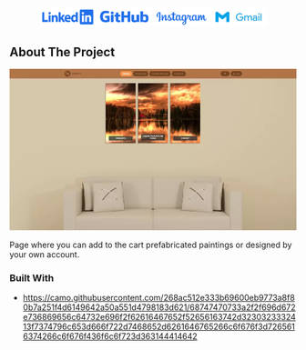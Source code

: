 <div style="display:flex; justify-content: center; width: 100%">
<a href="https://www.linkedin.com/in/giulianoconti/">
<img style="width: 100px;" src="https://raw.githubusercontent.com/giulianoconti/api/main/svgs/linkedin.svg" alt="LinkedIn image" title="LinkedIn">
</a>
<a href="https://github.com/giulianoconti"> 
<img style="width: 100px;" src="https://raw.githubusercontent.com/giulianoconti/api/main/svgs/github.svg" alt="GitHub image" title="GitHub">
</a>
<a href="https://www.instagram.com/giulianocontii/">
<img style="width: 100px;" src="https://raw.githubusercontent.com/giulianoconti/api/main/svgs/instagram.svg" alt="Instagram image" title="Instagram">
</a>
<a href="mailto:giuliconti1@gmail.com">
<img style="width: 100px;" src="https://raw.githubusercontent.com/giulianoconti/api/main/svgs/gmail.png" alt="Mail image" title="Mail">
</a>
</div>

## About The Project

![COPICTI](https://raw.githubusercontent.com/giulianoconti/api/main/imagesProjects/images_956x538/copicti_956x538.webp?raw=true)

Page where you can add to the cart prefabricated paintings or designed by your own account.



### Built With

* https://camo.githubusercontent.com/268ac512e333b69600eb9773a8f80b7a251f4d6149642a50a551d4798183d621/68747470733a2f2f696d672e736869656c64732e696f2f62616467652f52656163742d3230323332413f7374796c653d666f722d7468652d6261646765266c6f676f3d7265616374266c6f676f436f6c6f723d363144414642
